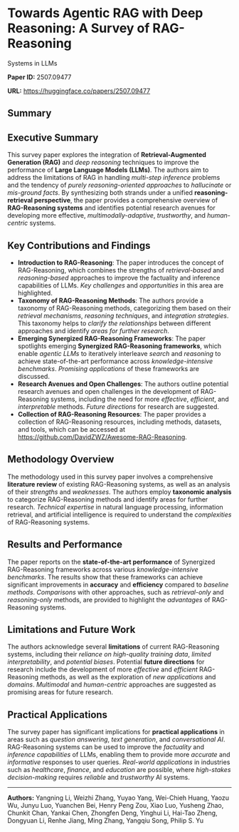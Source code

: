 # Towards Agentic RAG with Deep Reasoning: A Survey of RAG-Reasoning
  Systems in LLMs

**Paper ID:** 2507.09477

**URL:** https://huggingface.co/papers/2507.09477

## Summary

## Executive Summary
This survey paper explores the integration of **Retrieval-Augmented Generation (RAG)** and *deep reasoning* techniques to improve the performance of **Large Language Models (LLMs)**. The authors aim to address the limitations of RAG in handling *multi-step inference* problems and the tendency of *purely reasoning-oriented approaches* to *hallucinate* or *mis-ground facts*. By synthesizing both strands under a unified **reasoning-retrieval perspective**, the paper provides a comprehensive overview of **RAG-Reasoning systems** and identifies potential research avenues for developing more effective, *multimodally-adaptive*, *trustworthy*, and *human-centric* systems.

## Key Contributions and Findings
* **Introduction to RAG-Reasoning**: The paper introduces the concept of RAG-Reasoning, which combines the strengths of *retrieval-based* and *reasoning-based* approaches to improve the factuality and inference capabilities of LLMs. *Key challenges* and *opportunities* in this area are highlighted.
* **Taxonomy of RAG-Reasoning Methods**: The authors provide a taxonomy of RAG-Reasoning methods, categorizing them based on their *retrieval mechanisms*, *reasoning techniques*, and *integration strategies*. This taxonomy helps to *clarify the relationships* between different approaches and identify *areas for further research*.
* **Emerging Synergized RAG-Reasoning Frameworks**: The paper spotlights emerging **Synergized RAG-Reasoning frameworks**, which enable *agentic LLMs* to iteratively interleave *search* and *reasoning* to achieve state-of-the-art performance across *knowledge-intensive benchmarks*. *Promising applications* of these frameworks are discussed.
* **Research Avenues and Open Challenges**: The authors outline potential research avenues and open challenges in the development of RAG-Reasoning systems, including the need for more *effective*, *efficient*, and *interpretable* methods. *Future directions* for research are suggested.
* **Collection of RAG-Reasoning Resources**: The paper provides a collection of RAG-Reasoning resources, including methods, datasets, and tools, which can be accessed at https://github.com/DavidZWZ/Awesome-RAG-Reasoning.

## Methodology Overview
The methodology used in this survey paper involves a comprehensive **literature review** of existing RAG-Reasoning systems, as well as an analysis of their *strengths* and *weaknesses*. The authors employ **taxonomic analysis** to categorize RAG-Reasoning methods and identify areas for further research. *Technical expertise* in natural language processing, information retrieval, and artificial intelligence is required to understand the *complexities* of RAG-Reasoning systems.

## Results and Performance
The paper reports on the **state-of-the-art performance** of Synergized RAG-Reasoning frameworks across various *knowledge-intensive benchmarks*. The results show that these frameworks can achieve significant improvements in **accuracy** and **efficiency** compared to *baseline methods*. *Comparisons* with other approaches, such as *retrieval-only* and *reasoning-only* methods, are provided to highlight the *advantages* of RAG-Reasoning systems.

## Limitations and Future Work
The authors acknowledge several **limitations** of current RAG-Reasoning systems, including their *reliance on high-quality training data*, *limited interpretability*, and *potential biases*. Potential **future directions** for research include the development of more *effective* and *efficient* RAG-Reasoning methods, as well as the exploration of *new applications* and *domains*. *Multimodal* and *human-centric* approaches are suggested as promising areas for future research.

## Practical Applications
The survey paper has significant implications for **practical applications** in areas such as *question answering*, *text generation*, and *conversational AI*. RAG-Reasoning systems can be used to improve the *factuality* and *inference capabilities* of LLMs, enabling them to provide more *accurate* and *informative* responses to user queries. *Real-world applications* in industries such as *healthcare*, *finance*, and *education* are possible, where *high-stakes decision-making* requires *reliable* and *trustworthy* AI systems.

---

**Authors:** Yangning Li, Weizhi Zhang, Yuyao Yang, Wei-Chieh Huang, Yaozu Wu, Junyu Luo, Yuanchen Bei, Henry Peng Zou, Xiao Luo, Yusheng Zhao, Chunkit Chan, Yankai Chen, Zhongfen Deng, Yinghui Li, Hai-Tao Zheng, Dongyuan Li, Renhe Jiang, Ming Zhang, Yangqiu Song, Philip S. Yu
